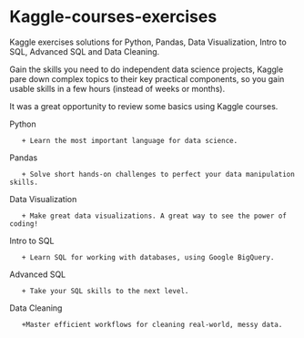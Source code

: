 # Kaggle-courses-exercises
Kaggle exercises solutions for Python, Pandas, Data Visualization, Intro to SQL, Advanced SQL and Data Cleaning.

Gain the skills you need to do independent data science projects, Kaggle pare down complex topics to their key practical components, so you gain usable skills in a few hours (instead of weeks or months).

It was a great opportunity to review some basics using Kaggle courses.

Python

       + Learn the most important language for data science.
       
Pandas

       + Solve short hands-on challenges to perfect your data manipulation skills.
      
Data Visualization

       + Make great data visualizations. A great way to see the power of coding!

Intro to SQL

       + Learn SQL for working with databases, using Google BigQuery.
       
Advanced SQL

       + Take your SQL skills to the next level.
       
Data Cleaning

       +Master efficient workflows for cleaning real-world, messy data.
